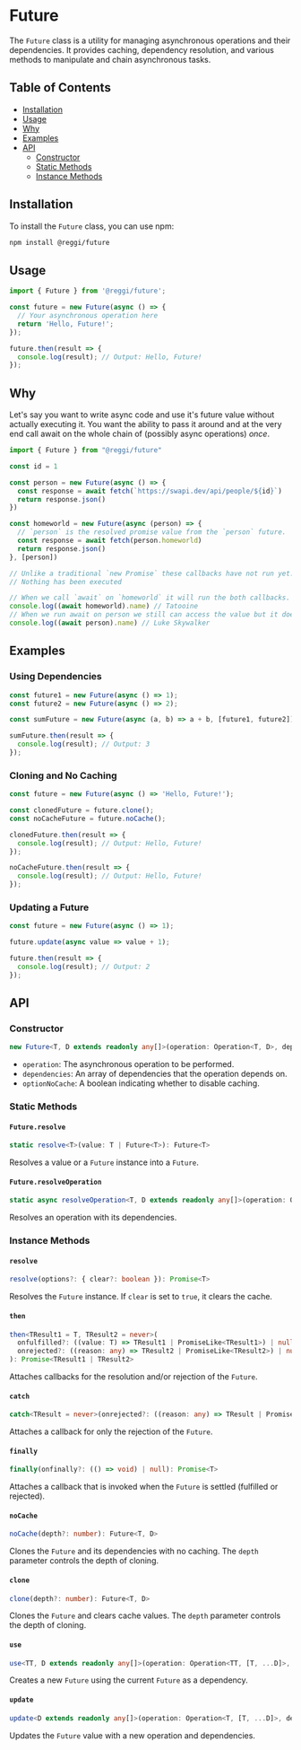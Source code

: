 # Future

The `Future` class is a utility for managing asynchronous operations and their dependencies. It provides caching, dependency resolution, and various methods to manipulate and chain asynchronous tasks.

## Table of Contents

- [Installation](#installation)
- [Usage](#usage)
- [Why](#why)
- [Examples](#examples)
- [API](#api)
  - [Constructor](#constructor)
  - [Static Methods](#static-methods)
  - [Instance Methods](#instance-methods)

## Installation

To install the `Future` class, you can use npm:

```sh
npm install @reggi/future
```

## Usage

```typescript
import { Future } from '@reggi/future';

const future = new Future(async () => {
  // Your asynchronous operation here
  return 'Hello, Future!';
});

future.then(result => {
  console.log(result); // Output: Hello, Future!
});
```

## Why

Let's say you want to write async code and use it's future value without actually executing it. You want the ability to pass it around and at the very end call await on the whole chain of (possibly async operations) _once_.

```js
import { Future } from "@reggi/future"

const id = 1

const person = new Future(async () => {
  const response = await fetch(`https://swapi.dev/api/people/${id}`)
  return response.json()
})

const homeworld = new Future(async (person) => {
  // `person` is the resolved promise value from the `person` future.
  const response = await fetch(person.homeworld)
  return response.json()
}, [person])

// Unlike a traditional `new Promise` these callbacks have not run yet.
// Nothing has been executed

// When we call `await` on `homeworld` it will run the both callbacks.
console.log((await homeworld).name) // Tatooine
// When we run await on person we still can access the value but it doesnt run fetch again
console.log((await person).name) // Luke Skywalker
```

## Examples

### Using Dependencies

```typescript
const future1 = new Future(async () => 1);
const future2 = new Future(async () => 2);

const sumFuture = new Future(async (a, b) => a + b, [future1, future2]);

sumFuture.then(result => {
  console.log(result); // Output: 3
});
```

### Cloning and No Caching

```typescript
const future = new Future(async () => 'Hello, Future!');

const clonedFuture = future.clone();
const noCacheFuture = future.noCache();

clonedFuture.then(result => {
  console.log(result); // Output: Hello, Future!
});

noCacheFuture.then(result => {
  console.log(result); // Output: Hello, Future!
});
```

### Updating a Future

```typescript
const future = new Future(async () => 1);

future.update(async value => value + 1);

future.then(result => {
  console.log(result); // Output: 2
});
```

## API

### Constructor

```typescript
new Future<T, D extends readonly any[]>(operation: Operation<T, D>, dependencies?: D, optionNoCache?: boolean)
```

- `operation`: The asynchronous operation to be performed.
- `dependencies`: An array of dependencies that the operation depends on.
- `optionNoCache`: A boolean indicating whether to disable caching.

### Static Methods

#### `Future.resolve`

```typescript
static resolve<T>(value: T | Future<T>): Future<T>
```

Resolves a value or a `Future` instance into a `Future`.

#### `Future.resolveOperation`

```typescript
static async resolveOperation<T, D extends readonly any[]>(operation: Operation<T, D>, dependencies: D): Promise<T>
```

Resolves an operation with its dependencies.

### Instance Methods

#### `resolve`

```typescript
resolve(options?: { clear?: boolean }): Promise<T>
```

Resolves the `Future` instance. If `clear` is set to `true`, it clears the cache.

#### `then`

```typescript
then<TResult1 = T, TResult2 = never>(
  onfulfilled?: ((value: T) => TResult1 | PromiseLike<TResult1>) | null,
  onrejected?: ((reason: any) => TResult2 | PromiseLike<TResult2>) | null
): Promise<TResult1 | TResult2>
```

Attaches callbacks for the resolution and/or rejection of the `Future`.

#### `catch`

```typescript
catch<TResult = never>(onrejected?: ((reason: any) => TResult | PromiseLike<TResult>) | null): Promise<T | TResult>
```

Attaches a callback for only the rejection of the `Future`.

#### `finally`

```typescript
finally(onfinally?: (() => void) | null): Promise<T>
```

Attaches a callback that is invoked when the `Future` is settled (fulfilled or rejected).

#### `noCache`

```typescript
noCache(depth?: number): Future<T, D>
```

Clones the `Future` and its dependencies with no caching. The `depth` parameter controls the depth of cloning.

#### `clone`

```typescript
clone(depth?: number): Future<T, D>
```

Clones the `Future` and clears cache values. The `depth` parameter controls the depth of cloning.

#### `use`

```typescript
use<TT, D extends readonly any[]>(operation: Operation<TT, [T, ...D]>, dependencies?: D): Future<TT, [Future<T, D>, ...D]>
```

Creates a new `Future` using the current `Future` as a dependency.

#### `update`

```typescript
update<D extends readonly any[]>(operation: Operation<T, [T, ...D]>, dependencies?: D): Future<T, D>
```

Updates the `Future` value with a new operation and dependencies.
